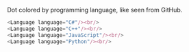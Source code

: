 Dot colored by programming language, 
like seen from GitHub.
```js
<Language language="C#"/><br/>
<Language language="C++"/><br/>
<Language language="JavaScript"/><br/>
<Language language="Python"/><br/>
```
